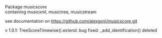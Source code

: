 Package musicscore  
containing musicxml, musictree, musicstream

see documentation on
https://github.com/alexgorji/musicscore.git  


v 1.0.1:
TreeScoreTimewise().extend: bug fixed: \_add_identification() deleted
